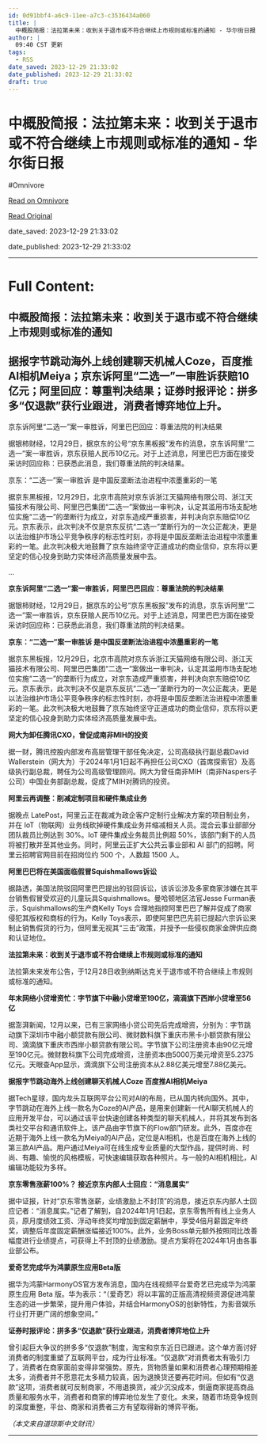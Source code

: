 ```yaml
---
id: 0d91bbf4-a6c9-11ee-a7c3-c3536434a060
title: |
  中概股简报：法拉第未来：收到关于退市或不符合继续上市规则或标准的通知 - 华尔街日报
author: |
  09:40 CST 更新
tags:
  - RSS
date_saved: 2023-12-29 21:33:02
date_published: 2023-12-29 21:33:02
draft: true
---
```


# 中概股简报：法拉第未来：收到关于退市或不符合继续上市规则或标准的通知 - 华尔街日报
#Omnivore

[Read on Omnivore](https://omnivore.app/me/-18cb8e87951)

[Read Original](https://cn.wsj.com/amp/articles/%E4%B8%AD%E6%A6%82%E8%82%A1%E7%AE%80%E6%8A%A5-%E6%B3%95%E6%8B%89%E7%AC%AC%E6%9C%AA%E6%9D%A5-%E6%94%B6%E5%88%B0%E5%85%B3%E4%BA%8E%E9%80%80%E5%B8%82%E6%88%96%E4%B8%8D%E7%AC%A6%E5%90%88%E7%BB%A7%E7%BB%AD%E4%B8%8A%E5%B8%82%E8%A7%84%E5%88%99%E6%88%96%E6%A0%87%E5%87%86%E7%9A%84%E9%80%9A%E7%9F%A5-672d0bdb)

date_saved: 2023-12-29 21:33:02

date_published: 2023-12-29 21:33:02

--- 

# Full Content: 

##  中概股简报：法拉第未来：收到关于退市或不符合继续上市规则或标准的通知

## 据报字节跳动海外上线创建聊天机械人Coze，百度推AI相机Meiya；京东诉阿里“二选一”一审胜诉获赔10亿元；阿里回应：尊重判决结果；证券时报评论：拼多多“仅退款”获行业跟进，消费者博弈地位上升。

京东诉阿里“二选一”案一审胜诉，阿里巴巴回应：尊重法院的判决结果

据银柿财经，12月29日，据京东的公号“京东黑板报”发布的消息，京东诉阿里“二选一”案一审胜诉，京东获赔人民币10亿元。对于上述消息，阿里巴巴方面在接受采访时回应称：已获悉此消息，我们尊重法院的判决结果。

京东：“二选一”案一审胜诉 是中国反垄断法治进程中浓墨重彩的一笔

据京东黑板报，12月29日，北京市高院对京东诉浙江天猫网络有限公司、浙江天猫技术有限公司、阿里巴巴集团“二选一”案做出一审判决，认定其滥用市场支配地位实施“二选一”的垄断行为成立，对京东造成严重损害，并判决向京东赔偿10亿元。京东表示，此次判决不仅是京东反抗“二选一”垄断行为的一次公正裁决，更是以法治维护市场公平竞争秩序的标志性时刻，亦将是中国反垄断法治进程中浓墨重彩的一笔。此次判决极大地鼓舞了京东始终坚守正道成功的商业信仰，京东将以更坚定的信心投身到助力实体经济高质量发展中去。

...

**京东诉阿里“二选一”案一审胜诉，阿里巴巴回应：尊重法院的判决结果**

据银柿财经，12月29日，据京东的公号“京东黑板报”发布的消息，京东诉阿里“二选一”案一审胜诉，京东获赔人民币10亿元。对于上述消息，阿里巴巴方面在接受采访时回应称：已获悉此消息，我们尊重法院的判决结果。

**京东：“二选一”案一审胜诉 是中国反垄断法治进程中浓墨重彩的一笔**

据京东黑板报，12月29日，北京市高院对京东诉浙江天猫网络有限公司、浙江天猫技术有限公司、阿里巴巴集团“二选一”案做出一审判决，认定其滥用市场支配地位实施“二选一”的垄断行为成立，对京东造成严重损害，并判决向京东赔偿10亿元。京东表示，此次判决不仅是京东反抗“二选一”垄断行为的一次公正裁决，更是以法治维护市场公平竞争秩序的标志性时刻，亦将是中国反垄断法治进程中浓墨重彩的一笔。此次判决极大地鼓舞了京东始终坚守正道成功的商业信仰，京东将以更坚定的信心投身到助力实体经济高质量发展中去。

**网大为卸任腾讯CXO，曾促成南非MIH的投资**

据一财，腾讯控股内部发布高层管理干部任免决定，公司高级执行副总裁David Wallerstein（网大为）于2024年1月1日起不再担任公司CXO（首席探索官）及高级执行副总裁，聘任为公司高级管理顾问。网大为曾任南非MIH（南非Naspers子公司）中国业务部副总裁，促成了MIH对腾讯的投资。

**阿里云再调整：削减定制项目和硬件集成业务**

据晚点 LatePost，阿里云正在裁减为政企客户定制行业解决方案的项目制业务，并在 IoT（物联网）业务线砍掉硬件集成业务并缩减相关人员。混合云事业部部分团队裁员比例达到 30%。IoT 硬件集成业务裁员比例超 50%，该部门剩下的人员将被打散并至其他业务。同时，阿里云正扩大公共云事业部和 AI 部门的招聘。阿里云招聘官网目前在招岗位约 500 个，人数超 1500 人。

**阿里巴巴将在美国面临假冒Squishmallows诉讼**

据路透，美国法院驳回阿里巴巴提出的驳回诉讼，该诉讼涉及多家商家涉嫌在其平台销售假冒受欢迎的儿童玩具Squishmallows。曼哈顿地区法官Jesse Furman表示，Squishmallows的生产商Kelly Toys 合理地指控阿里巴巴了解并促成了商家侵犯其版权和商标的行为。Kelly Toys表示，即使阿里巴巴先前已提起六宗诉讼来制止销售假货的行为，但阿里无视其“三击”政策，并授予一些侵权商家金牌供应商和认证地位。

**法拉第未来：收到关于退市或不符合继续上市规则或标准的通知**

法拉第未来发布公告，于12月28日收到纳斯达克关于退市或不符合继续上市规则或标准的通知。

**年末网络小贷增资忙：字节旗下中融小贷增至190亿，滴滴旗下西岸小贷增至56亿**

据澎湃新闻，12月以来，已有三家网络小贷公司先后完成增资，分别为：字节跳动旗下深圳市中融小额贷款有限公司、微财数科旗下重庆市黑卡小额贷款有限公司、滴滴旗下重庆市西岸小额贷款有限公司。字节旗下公司注册资本由90亿元增至190亿元。微财数科旗下公司完成增资，注册资本由5000万美元增资至5.2375亿元。天眼查App显示，滴滴旗下公司注册资本从2.88亿美元增至7.88亿美元。

**据报字节跳动海外上线创建聊天机械人Coze 百度推AI相机Meiya**

据Tech星球，国内龙头互联网平台公司对AI的布局，已从国内转向国外。其中，字节跳动在海外上线一款名为Coze的AI产品，是用来创建新一代AI聊天机械人的应用开发平台，可以通过该平台快速创建各种类型的聊天机械人，并将其发布到各类社交平台和通讯软件上。该产品由字节旗下的Flow部门研发。此外，百度亦在近期于海外上线一款名为Meiya的AI产品，定位是AI相机，也是百度在海外上线的第三款AI产品。用户通过Meiya可在线生成专业质量的大型作品，提供时尚、时尚、有趣、愉悦的风格模板，可快速编辑获取各种照片。与一般的AI相机相比，AI编辑功能较为多样。

**京东零售涨薪100%？ 接近京东内部人士回应：“消息属实”**

据中证报，针对“京东零售涨薪，业绩激励上不封顶”的消息，接近京东内部人士回应记者：“消息属实。”记者了解到，自2024年1月1日起，京东零售所有线上业务人员，原月度绩效工资、浮动年终奖均增加到固定薪酬中，享受4倍月薪固定年终奖，调整后年度固定薪酬涨幅接近100%。此外，业务Boss单元额外按照同比改善幅度进行业绩提点，可获得上不封顶的业绩激励。提点方案将在2024年1月由各事业部公布。

**爱奇艺完成华为鸿蒙原生应用Beta版**

据华为鸿蒙HarmonyOS官方发布消息，国内在线视频平台爱奇艺已完成华为鸿蒙原生应用 Beta 版。华为表示：“（爱奇艺）将以丰富的正版高清视频资源促进鸿蒙生态的进一步繁荣，提升用户体验，并结合HarmonyOS的创新特性，为影音娱乐行业打开更广阔的想象空间。”

**证券时报评论：拼多多“仅退款”获行业跟进，消费者博弈地位上升**

曾引起巨大争议的拼多多“仅退款”制度，淘宝和京东近日已跟进。这个单方面讨好消费者的制度重塑了互联网平台，成为行业标准。“仅退款”对消费者太有吸引力了，消费者在商家面前变得非常强势。原先，货物质量如果和消费者心理预期相差太多，消费者并不愿意花太多精力较真，因为退换货还要再花时间。但如有“仅退款”这项，消费者就可反制商家，不用退换货，减少沉没成本，倒逼商家提高商品质量和服务水平，消费者和商家的博弈地位发生了变化。未来，随着市场竞争规则的深度重整，平台、商家和消费者三方有望取得新的博弈平衡。

_（本文来自道琼斯中文财讯）_

---

